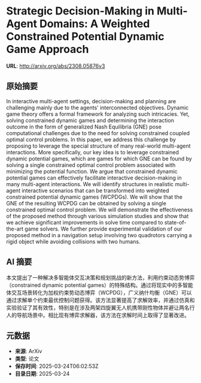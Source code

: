 # Strategic Decision-Making in Multi-Agent Domains: A Weighted Constrained Potential Dynamic Game Approach

**URL**: http://arxiv.org/abs/2308.05876v3

## 原始摘要

In interactive multi-agent settings, decision-making and planning are
challenging mainly due to the agents' interconnected objectives. Dynamic game
theory offers a formal framework for analyzing such intricacies. Yet, solving
constrained dynamic games and determining the interaction outcome in the form
of generalized Nash Equilibria (GNE) pose computational challenges due to the
need for solving constrained coupled optimal control problems. In this paper,
we address this challenge by proposing to leverage the special structure of
many real-world multi-agent interactions. More specifically, our key idea is to
leverage constrained dynamic potential games, which are games for which GNE can
be found by solving a single constrained optimal control problem associated
with minimizing the potential function. We argue that constrained dynamic
potential games can effectively facilitate interactive decision-making in many
multi-agent interactions. We will identify structures in realistic multi-agent
interactive scenarios that can be transformed into weighted constrained
potential dynamic games (WCPDGs). We will show that the GNE of the resulting
WCPDG can be obtained by solving a single constrained optimal control problem.
We will demonstrate the effectiveness of the proposed method through various
simulation studies and show that we achieve significant improvements in solve
time compared to state-of-the-art game solvers. We further provide experimental
validation of our proposed method in a navigation setup involving two
quadrotors carrying a rigid object while avoiding collisions with two humans.


## AI 摘要

本文提出了一种解决多智能体交互决策和规划挑战的新方法，利用约束动态势博弈（constrained dynamic potential games）的特殊结构。通过将现实中的多智能体交互场景转化为加权约束势动态博弈（WCPDG），广义纳什均衡（GNE）可以通过求解单个约束最优控制问题获得。该方法显著提高了求解效率，并通过仿真和实验验证了其有效性，特别是在涉及两架四旋翼无人机携带刚性物体并避让两名行人的导航场景中。相比现有博弈求解器，该方法在求解时间上取得了显著改进。

## 元数据

- **来源**: ArXiv
- **类型**: 论文
- **保存时间**: 2025-03-24T06:02:53Z
- **目录日期**: 2025-03-24
